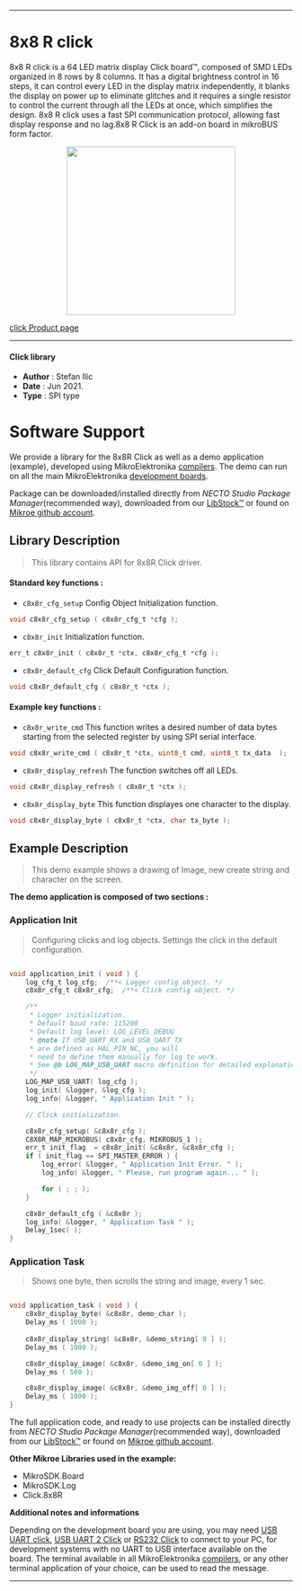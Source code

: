 
---
# 8x8 R click

8x8 R click is a 64 LED matrix display Click board™, composed of SMD LEDs organized in 8 rows by 8 columns. It has a digital brightness control in 16 steps, it can control every LED in the display matrix independently, it blanks the display on power up to eliminate glitches and it requires a single resistor to control the current through all the LEDs at once, which simplifies the design. 8x8 R click uses a fast SPI communication protocol, allowing fast display response and no lag.8x8 R Click is an add-on board in mikroBUS form factor.

<p align="center">
  <img src="https://download.mikroe.com/images/click_for_ide/8x8r_click.png" height=300px>
</p>

[click Product page](https://www.mikroe.com/8x8-r-click)

---


#### Click library

- **Author**        : Stefan Ilic
- **Date**          : Jun 2021.
- **Type**          : SPI type


# Software Support

We provide a library for the 8x8R Click
as well as a demo application (example), developed using MikroElektronika
[compilers](https://www.mikroe.com/necto-studio).
The demo can run on all the main MikroElektronika [development boards](https://www.mikroe.com/development-boards).

Package can be downloaded/installed directly from *NECTO Studio Package Manager*(recommended way), downloaded from our [LibStock&trade;](https://libstock.mikroe.com) or found on [Mikroe github account](https://github.com/MikroElektronika/mikrosdk_click_v2/tree/master/clicks).

## Library Description

> This library contains API for 8x8R Click driver.

#### Standard key functions :

- `c8x8r_cfg_setup` Config Object Initialization function.
```c
void c8x8r_cfg_setup ( c8x8r_cfg_t *cfg );
```

- `c8x8r_init` Initialization function.
```c
err_t c8x8r_init ( c8x8r_t *ctx, c8x8r_cfg_t *cfg );
```

- `c8x8r_default_cfg` Click Default Configuration function.
```c
void c8x8r_default_cfg ( c8x8r_t *ctx );
```

#### Example key functions :

- `c8x8r_write_cmd` This function writes a desired number of data bytes starting from the selected register by using SPI serial interface.
```c
void c8x8r_write_cmd ( c8x8r_t *ctx, uint8_t cmd, uint8_t tx_data  );
```

- `c8x8r_display_refresh` The function switches off all LEDs.
```c
void c8x8r_display_refresh ( c8x8r_t *ctx );
```

- `c8x8r_display_byte` This function displayes one character to the display.
```c
void c8x8r_display_byte ( c8x8r_t *ctx, char tx_byte );
```

## Example Description

> This demo example shows a drawing of Image, new create string and character on the screen.

**The demo application is composed of two sections :**

### Application Init

> Configuring clicks and log objects. Settings the click in the default configuration.

```c

void application_init ( void ) {
    log_cfg_t log_cfg;  /**< Logger config object. */
    c8x8r_cfg_t c8x8r_cfg;  /**< Click config object. */

    /** 
     * Logger initialization.
     * Default baud rate: 115200
     * Default log level: LOG_LEVEL_DEBUG
     * @note If USB_UART_RX and USB_UART_TX 
     * are defined as HAL_PIN_NC, you will 
     * need to define them manually for log to work. 
     * See @b LOG_MAP_USB_UART macro definition for detailed explanation.
     */
    LOG_MAP_USB_UART( log_cfg );
    log_init( &logger, &log_cfg );
    log_info( &logger, " Application Init " );

    // Click initialization.

    c8x8r_cfg_setup( &c8x8r_cfg );
    C8X8R_MAP_MIKROBUS( c8x8r_cfg, MIKROBUS_1 );
    err_t init_flag  = c8x8r_init( &c8x8r, &c8x8r_cfg );
    if ( init_flag == SPI_MASTER_ERROR ) {
        log_error( &logger, " Application Init Error. " );
        log_info( &logger, " Please, run program again... " );

        for ( ; ; );
    }

    c8x8r_default_cfg ( &c8x8r );
    log_info( &logger, " Application Task " );
    Delay_1sec( );
}

```

### Application Task

> Shows one byte, then scrolls the string and image, every 1 sec.

```c

void application_task ( void ) {
    c8x8r_display_byte( &c8x8r, demo_char );
    Delay_ms ( 1000 );
    
    c8x8r_display_string( &c8x8r, &demo_string[ 0 ] );
    Delay_ms ( 1000 );

    c8x8r_display_image( &c8x8r, &demo_img_on[ 0 ] );
    Delay_ms ( 500 );

    c8x8r_display_image( &c8x8r, &demo_img_off[ 0 ] );
    Delay_ms ( 1000 );
}

```


The full application code, and ready to use projects can be installed directly from *NECTO Studio Package Manager*(recommended way), downloaded from our [LibStock&trade;](https://libstock.mikroe.com) or found on [Mikroe github account](https://github.com/MikroElektronika/mikrosdk_click_v2/tree/master/clicks).

**Other Mikroe Libraries used in the example:**

- MikroSDK.Board
- MikroSDK.Log
- Click.8x8R

**Additional notes and informations**

Depending on the development board you are using, you may need
[USB UART click](http://shop.mikroe.com/usb-uart-click),
[USB UART 2 Click](http://shop.mikroe.com/usb-uart-2-click) or
[RS232 Click](http://shop.mikroe.com/rs232-click) to connect to your PC, for
development systems with no UART to USB interface available on the board. The
terminal available in all MikroElektronika
[compilers](http://shop.mikroe.com/compilers), or any other terminal application
of your choice, can be used to read the message.

---
